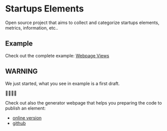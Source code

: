 # Startups Elements

Open source project that aims to collect and categorize startups elements, metrics, information, etc..

## Example

Check out the complete example: [Webpage Views](./example/webpage-views/webpage-views.md)

## WARNING

We just started, what you see in example is a first draft.

:construction::construction::construction::construction:

Check out also the generator webpage that helps you preparing the code to publish an element:
- [online version](https://mondspace.com/elements-generator/)
- [github](https://github.com/mondial7/startups-elements-generator)
